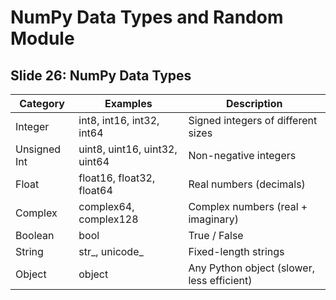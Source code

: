 # NumPy Data Types and Random Module

## Slide 26: NumPy Data Types

| Category       | Examples                              | Description                              |
|----------------|---------------------------------------|------------------------------------------|
| Integer        | int8, int16, int32, int64            | Signed integers of different sizes       |
| Unsigned Int   | uint8, uint16, uint32, uint64        | Non-negative integers                    |
| Float          | float16, float32, float64            | Real numbers (decimals)                  |
| Complex        | complex64, complex128                | Complex numbers (real + imaginary)       |
| Boolean        | bool                                 | True / False                             |
| String         | str_, unicode_                       | Fixed-length strings                     |
| Object         | object                               | Any Python object (slower, less efficient) |